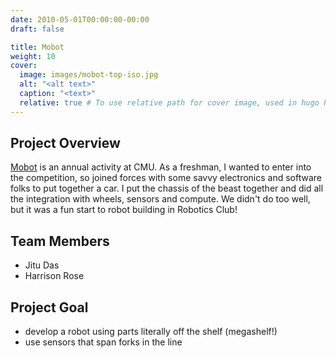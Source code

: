 ```yaml
---
date: 2010-05-01T00:00:00-00:00
draft: false

title: Mobot
weight: 10
cover:
  image: images/mobot-top-iso.jpg
  alt: "<alt text>"
  caption: "<text>"
  relative: true # To use relative path for cover image, used in hugo Page-bundles
---
```

## Project Overview
[Mobot](https://www.cs.cmu.edu/mobot/) is an annual activity at CMU. 
As a freshman, I wanted to enter into the competition, so joined forces with some savvy electronics and software folks to put together a car. I put the chassis of the beast together and did all the integration with wheels, sensors and compute.
We didn't do too well, but it was a fun start to robot building in Robotics Club!

## Team Members
* Jitu Das
* Harrison Rose


## Project Goal
* develop a robot using parts literally off the shelf (megashelf!)
* use sensors that span forks in the line
